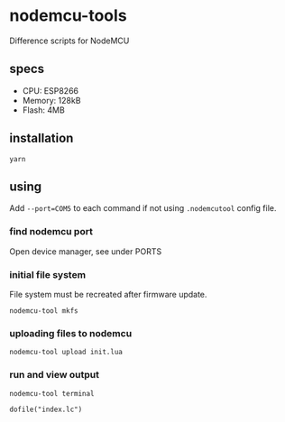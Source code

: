 # nodemcu-tools

Difference scripts for NodeMCU

## specs

 - CPU: ESP8266
 - Memory: 128kB
 - Flash: 4MB

## installation

`yarn`

## using

Add `--port=COM5` to each command if not using `.nodemcutool` config file.

### find nodemcu port

Open device manager, see under PORTS

### initial file system

File system must be recreated after firmware update.

`nodemcu-tool mkfs`

### uploading files to nodemcu

`nodemcu-tool upload init.lua`

### run and view output

`nodemcu-tool terminal`

`dofile("index.lc")`
